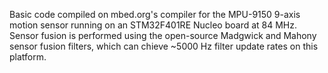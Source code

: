 Basic code compiled on mbed.org's compiler for the MPU-9150 9-axis motion sensor running on an STM32F401RE Nucleo board at 84 MHz.
Sensor fusion is performed using the open-source Madgwick and Mahony sensor fusion filters, which can chieve ~5000 Hz filter update rates on this platform.
